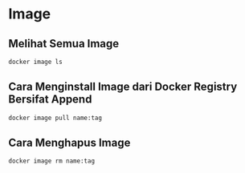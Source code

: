 # Image

## Melihat Semua Image

```bash
docker image ls
```

## Cara Menginstall Image dari Docker Registry Bersifat Append

```bash
docker image pull name:tag
```

## Cara Menghapus Image

```bash
docker image rm name:tag
```
